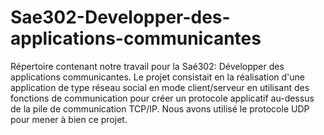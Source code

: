 # Sae302-Developper-des-applications-communicantes
Répertoire contenant notre travail pour la Saé302: Développer des applications communicantes.
Le projet consistait en la réalisation d'une application de type réseau social en mode client/serveur en utilisant des fonctions de communication pour créer un protocole applicatif au-dessus de la pile de communication TCP/IP. Nous avons utilisé le protocole UDP pour mener à bien ce projet.
